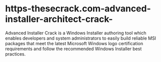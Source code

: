 # https-thesecrack.com-advanced-installer-architect-crack-
Advanced Installer Crack is a Windows Installer authoring tool which enables developers and system administrators to easily build reliable MSI packages that meet the latest Microsoft Windows logo certification requirements and follow the recommended Windows Installer best practices.

